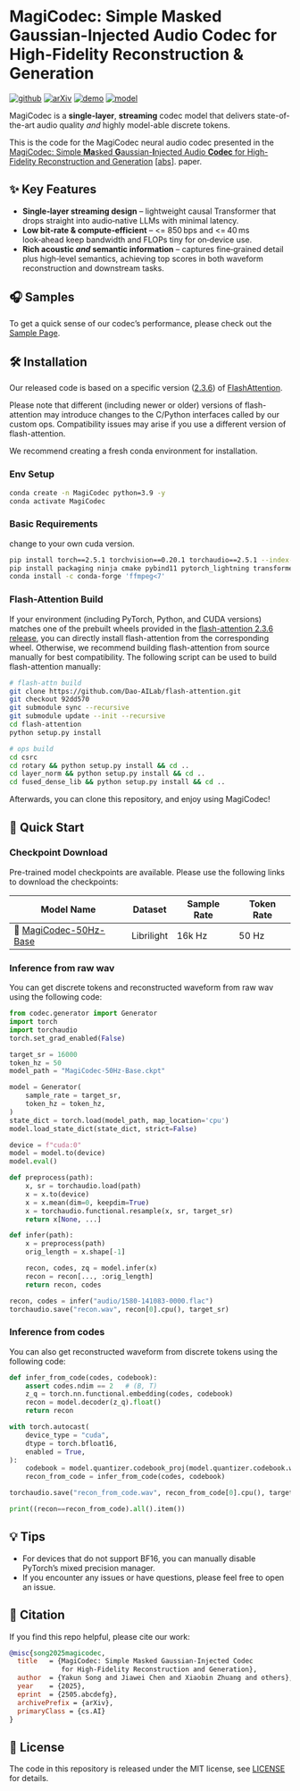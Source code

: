 # MagiCodec: Simple Masked Gaussian-Injected Audio Codec for High-Fidelity Reconstruction & Generation

[![github](https://img.shields.io/badge/Code-Repo-black?logo=github)](https://github.com/Ereboas/MagiCodec)
[![arXiv](https://img.shields.io/badge/%F0%9F%93%84%20ArXiv-Paper-<COLOR>.svg)]()
[![demo](https://img.shields.io/badge/%F0%9F%94%97%20MagiCodec-Demo-blue)]() 
[![model](https://img.shields.io/badge/%F0%9F%A4%97%20MagiCodec-Models-blueviolet)]()

MagiCodec is a **single-layer**, **streaming** codec model that delivers state-of-the-art audio quality *and* highly model-able discrete tokens. 

This is the code for the MagiCodec neural audio codec presented in the [MagiCodec: Simple **Ma**sked **G**aussian-**I**njected Audio **Codec** for High-Fidelity Reconstruction and Generation]() [[abs]()]. paper.

## ✨ Key Features
- **Single‑layer streaming design** – lightweight causal Transformer that drops straight into audio‑native LLMs with minimal latency.
- **Low bit‑rate & compute‑efficient** – <= 850 bps and <= 40 ms look‑ahead keep bandwidth and FLOPs tiny for on‑device use.
- **Rich acoustic *and* semantic information** – captures fine‑grained detail plus high‑level semantics, achieving top scores in both waveform reconstruction and downstream tasks.

## 🎧 Samples
To get a quick sense of our codec’s performance, please check out the [Sample Page]().

## 🛠️ Installation

Our released code is based on a specific version ([2.3.6](https://github.com/Dao-AILab/flash-attention/releases/tag/v2.3.6)) of [FlashAttention](https://github.com/Dao-AILab/flash-attention/tree/92dd5703ecdb99aa4a4aee9817f28557907403a2). 

Please note that different (including newer or older) versions of flash-attention may introduce changes to the C/Python interfaces called by our custom ops.
Compatibility issues may arise if you use a different version of flash-attention.

We recommend creating a fresh conda environment for installation.

### Env Setup
```bash
conda create -n MagiCodec python=3.9 -y
conda activate MagiCodec
```
### Basic Requirements
change to your own cuda version.
```bash
pip install torch==2.5.1 torchvision==0.20.1 torchaudio==2.5.1 --index-url https://download.pytorch.org/whl/cu121
pip install packaging ninja cmake pybind11 pytorch_lightning transformers
conda install -c conda-forge 'ffmpeg<7'  
````

### Flash-Attention Build
If your environment (including PyTorch, Python, and CUDA versions) matches one of the prebuilt wheels provided in the [flash-attention 2.3.6 release](https://github.com/Dao-AILab/flash-attention/releases/tag/v2.3.6), you can directly install flash-attention from the corresponding wheel. Otherwise, we recommend building flash-attention from source manually for best compatibility. The following script can be used to build flash-attention manually:

```bash
# flash-attn build
git clone https://github.com/Dao-AILab/flash-attention.git
git checkout 92dd570
git submodule sync --recursive
git submodule update --init --recursive
cd flash-attention
python setup.py install

# ops build
cd csrc
cd rotary && python setup.py install && cd ..
cd layer_norm && python setup.py install && cd ..
cd fused_dense_lib && python setup.py install && cd ..
```

Afterwards, you can clone this repository, and enjoy using MagiCodec!


## 🚀 Quick Start

### Checkpoint Download
Pre-trained model checkpoints are available. Please use the following links to download the checkpoints:

| Model Name               |    Dataset    |  Sample Rate  | Token Rate 
|--------------------------|---------------|---------------|------------|
| 🤗 [MagiCodec-50Hz-Base](https://huggingface.co/Ereboas/MagiCodec_16k_50hz)  |   Librilight  |    16k Hz     |   50 Hz


### Inference from raw wav
You can get discrete tokens and reconstructed waveform from raw wav using the following code:

```python
from codec.generator import Generator
import torch
import torchaudio
torch.set_grad_enabled(False)

target_sr = 16000
token_hz = 50
model_path = "MagiCodec-50Hz-Base.ckpt"

model = Generator(
    sample_rate = target_sr,
    token_hz = token_hz,
)
state_dict = torch.load(model_path, map_location='cpu')
model.load_state_dict(state_dict, strict=False)

device = f"cuda:0"
model = model.to(device)
model.eval()

def preprocess(path):
    x, sr = torchaudio.load(path)
    x = x.to(device)
    x = x.mean(dim=0, keepdim=True)
    x = torchaudio.functional.resample(x, sr, target_sr)
    return x[None, ...]

def infer(path):
    x = preprocess(path)
    orig_length = x.shape[-1]

    recon, codes, zq = model.infer(x)
    recon = recon[..., :orig_length]
    return recon, codes

recon, codes = infer("audio/1580-141083-0000.flac")
torchaudio.save("recon.wav", recon[0].cpu(), target_sr)
```


### Inference from codes

You can also get reconstructed waveform from discrete tokens using the following code:

```python
def infer_from_code(codes, codebook):
    assert codes.ndim == 2   # (B, T)
    z_q = torch.nn.functional.embedding(codes, codebook)
    recon = model.decoder(z_q).float()
    return recon

with torch.autocast(
    device_type = "cuda",
    dtype = torch.bfloat16,
    enabled = True,
):
    codebook = model.quantizer.codebook_proj(model.quantizer.codebook.weight) 
    recon_from_code = infer_from_code(codes, codebook)

torchaudio.save("recon_from_code.wav", recon_from_code[0].cpu(), target_sr)

print((recon==recon_from_code).all().item())
```

## 💡 Tips
- For devices that do not support BF16, you can manually disable PyTorch’s mixed precision manager.
- If you encounter any issues or have questions, please feel free to open an issue.

## 📝 Citation

If you find this repo helpful, please cite our work:

```bibtex
@misc{song2025magicodec,
  title   = {MagiCodec: Simple Masked Gaussian-Injected Codec
             for High-Fidelity Reconstruction and Generation},
  author  = {Yakun Song and Jiawei Chen and Xiaobin Zhuang and others},
  year    = {2025},
  eprint  = {2505.abcdefg},
  archivePrefix = {arXiv},
  primaryClass = {cs.AI}
}
```


## 📄 License

The code in this repository is released under the MIT license, see [LICENSE](LICENSE) for details.
